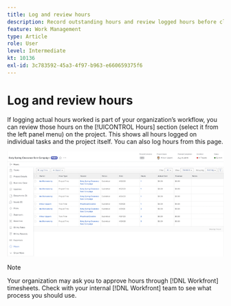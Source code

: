 ```yaml
---
title: Log and review hours
description: Record outstanding hours and review logged hours before closing a project in [!DNL  Workfront].
feature: Work Management
type: Article
role: User
level: Intermediate
kt: 10136
exl-id: 3c783592-45a3-4f97-b963-e660659375f6
---
```

# Log and review hours

If logging actual hours worked is part of your organization’s workflow, you can review those hours on the [!UICONTROL Hours] section (select it from the left panel menu) on the project. This shows all hours logged on individual tasks and the project itself. You can also log hours from this page.

![Hours page showing hour entries](assets/planner-fund-log-and-review-hours.png)

>[!NOTE]
>
>Your organization may ask you to approve hours through [!DNL Workfront] timesheets. Check with your internal [!DNL Workfront] team to see what process you should use.

<!---
learn more url
Log time
--->
